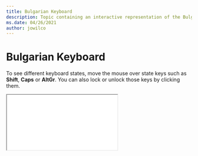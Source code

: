 ```yaml
--- 
title: Bulgarian Keyboard 
description: Topic containing an interactive representation of the Bulgarian Keyboard 
ms.date: 04/26/2021 
author: jowilco 
--- 
```

 
# Bulgarian Keyboard 
 
To see different keyboard states, move the mouse over state keys such as **Shift**, **Caps** or **AltGr**. You can also lock or unlock those keys by clicking them. 
 
<iframe src="kbdbulg.html"></iframe> 
